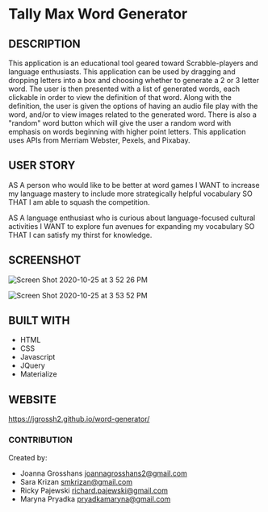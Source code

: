 # Tally Max Word Generator

## DESCRIPTION
This application is an educational tool geared toward Scrabble-players and language enthusiasts. This application can be used by dragging and dropping letters into a box and choosing whether to generate a 2 or 3 letter word. The user is then presented with a list of generated words, each clickable in order to view the definition of that word. Along with the definition, the user is given the options of having an audio file play with the word, and/or to view images related to the generated word. There is also a "random" word button which will give the user a random word with emphasis on words beginning with higher point letters. This application uses APIs from Merriam Webster, Pexels, and Pixabay.

## USER STORY
AS A person who would like to be better at word games
I WANT to increase my language mastery to include more strategically helpful vocabulary
SO THAT I am able to squash the competition.

AS A language enthusiast who is curious about language-focused cultural activities
I WANT to explore fun avenues for expanding my vocabulary
SO THAT I can satisfy my thirst for knowledge.


## SCREENSHOT
![Screen Shot 2020-10-25 at 3 52 26 PM](https://user-images.githubusercontent.com/70237837/97118834-4a4a5880-16da-11eb-9334-295f3fb3abfc.png)

![Screen Shot 2020-10-25 at 3 53 52 PM](https://user-images.githubusercontent.com/70237837/97118837-4f0f0c80-16da-11eb-8fe4-d5f25265e9ef.png)

## BUILT WITH
* HTML
* CSS
* Javascript
* JQuery
* Materialize

## WEBSITE
https://jgrossh2.github.io/word-generator/

### CONTRIBUTION
Created by: 
* Joanna Grosshans joannagrosshans2@gmail.com
* Sara Krizan smkrizan@gmail.com
* Ricky Pajewski richard.pajewski@gmail.com
* Maryna Pryadka pryadkamaryna@gmail.com
